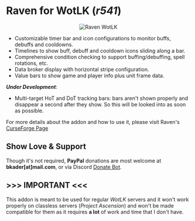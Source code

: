 
# Raven for WotLK (_r541_)

<p align="center"><img src="https://user-images.githubusercontent.com/4732702/158499143-26accfc1-6d40-47e7-9547-7b50bcf164d0.png" alt="Raven WotLK"></p>

* Customizable timer bar and icon configurations to monitor buffs, debuffs and cooldowns.
* Timelines to show buff, debuff and cooldown icons sliding along a bar.
* Comprehensive condition checking to support buffing/debuffing, spell rotations, etc.
* Data broker display with horizontal stripe configuration.
* Value bars to show game and player info plus unit frame data.

_**Under Development**_:

* Multi-target HoT and DoT tracking bars: bars aren't shown properly and disappear a second after they show. So this will be looked into as soon as possible.

For more details about the addon and how to use it, please visit Raven's [CurseForge Page](https://www.curseforge.com/wow/addons/raven)

## Show Love & Support

Though it's not required, **PayPal** donations are most welcome at **bkader[at]mail.com**, or via Discord [Donate Bot](https://donatebot.io/checkout/795698054371868743).

## >>> IMPORTANT <<<

This addon is meant to be used for regular _WotLK_ servers and it won't work properly on classless servers (_Project Ascension_) and won't be made compatible for them as it requires **a lot** of work and time that I don't have.

